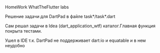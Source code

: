 HomeWork WhatTheFlutter labs

Решение задачи для DartPad в файле task*/task*.dart

Сам решал задачи в Idea (dart_application_wtf) каталог.Главная функция покрыта тестами.

Ушел в IDE т.к. DartPad не поддерживает dart:io и equatable и в нем неудобно


